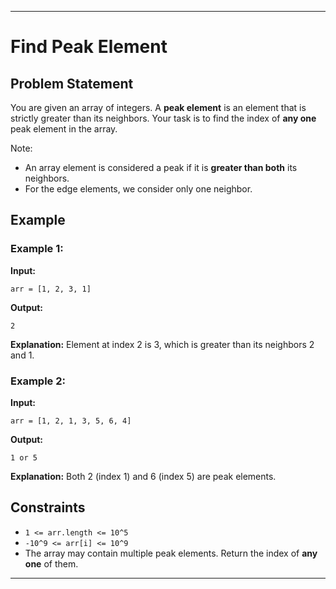 ---

# Find Peak Element

## Problem Statement

You are given an array of integers. A **peak element** is an element that is strictly greater than its neighbors. Your task is to find the index of **any one** peak element in the array.

Note:

* An array element is considered a peak if it is **greater than both** its neighbors.
* For the edge elements, we consider only one neighbor.

## Example

### Example 1:

**Input:**

```
arr = [1, 2, 3, 1]
```

**Output:**

```
2
```

**Explanation:**
Element at index 2 is 3, which is greater than its neighbors 2 and 1.

### Example 2:

**Input:**

```
arr = [1, 2, 1, 3, 5, 6, 4]
```

**Output:**

```
1 or 5
```

**Explanation:**
Both 2 (index 1) and 6 (index 5) are peak elements.

## Constraints

* `1 <= arr.length <= 10^5`
* `-10^9 <= arr[i] <= 10^9`
* The array may contain multiple peak elements. Return the index of **any one** of them.

---